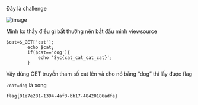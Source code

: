 Đây là challenge 

![image](https://github.com/Llam-a/BUUCTF/assets/115911041/a7c7ab49-9364-4b9c-bbf4-e2ace8bedef7)

Mình ko thầy điều gì bất thường nên bắt đầu mình viewsource

```
$cat=$_GET['cat'];
        echo $cat;
        if($cat=='dog'){
            echo 'Syc{cat_cat_cat_cat}';
        }
```

Vậy dùng GET truyền tham số cat lên và cho nó bằng “dog” thì lấy được flag

`?cat=dog` là xong

`flag{01e7e281-1394-4af3-bb17-48420186adfe}`
